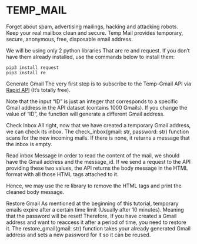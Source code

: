 # TEMP_MAIL

Forget about spam, advertising mailings, hacking and attacking robots. Keep your real mailbox clean and secure. Temp Mail provides temporary, secure, anonymous, free, disposable email address.

We will be using only 2 python libraries That are re and request. If you don’t have them already installed, use the commands below to install them:

```pip
pip3 install request
pip3 install re
```

Generate Gmail
The very first step is to subscribe to the Temp-Gmail API via [Rapid API](https://rapidapi.com/mrsonj/api/temp-gmail/) (It’s totally free).

Note that the input “ID” is just an integer that corresponds to a specific Gmail address in the API dataset (contains 1000 Gmails). If you change the value of “ID”, the function will generate a different Gmail address.

Check Inbox
All right, now that we have created a temporary Gmail address, we can check its inbox. The check_inbox(gmail: str, password: str) function scans for the new incoming mails.
If there is none, it returns a message that the inbox is empty.

Read inbox Message
In order to read the content of the mail, we should have the Gmail address and the message_id. If we send a request to the API providing these two values, the API returns the body message in the HTML format with all those HTML tags attached to it.

Hence, we may use the re library to remove the HTML tags and print the cleaned body message.

Restore Gmail
As mentioned at the beginning of this tutorial, temporary emails expire after a certain time limit (Usually after 10 minutes).
Meaning that the password will be reset! Therefore, If you have created a Gmail address and want to reaccess it after a period of time, you need to restore it.
The restore_gmail(gmail: str) function takes your already generated Gmail address and sets a new password for it so it can be reused.
